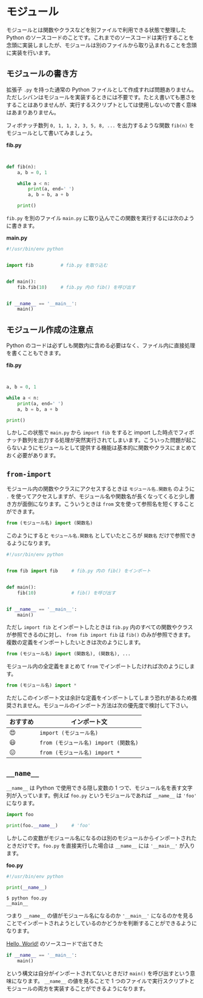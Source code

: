 # モジュール

モジュールとは関数やクラスなどを別ファイルで利用できる状態で整理した Python のソースコードのことです。これまでのソースコードは実行することを念頭に実装しましたが、モジュールは別のファイルから取り込まれることを念頭に実装を行います。

## モジュールの書き方

拡張子 `.py` を持った通常の Python ファイルとして作成すれば問題ありません。ただしシバンはモジュールを実装するときには不要です。たとえ書いても悪さをすることはありませんが、実行するスクリプトとしては使用しないので書く意味はあまりありません。

フィボナッチ数列 `0, 1, 1, 2, 3, 5, 8, ...` を出力するような関数 `fib(n)` をモジュールとして書いてみましょう。

**fib.py**

```python


def fib(n):
    a, b = 0, 1

    while a < n:
        print(a, end=' ')
        a, b = b, a + b

    print()
```

`fib.py` を別のファイル `main.py` に取り込んでこの関数を実行するには次のように書きます。

**main.py**

```python
#!/usr/bin/env python


import fib          # fib.py を取り込む


def main():
    fib.fib(10)     # fib.py 内の fib() を呼び出す


if __name__ == '__main__':
    main()
```

## モジュール作成の注意点

Python のコードは必ずしも関数内に含める必要はなく、ファイル内に直接処理を書くこともできます。

**fib.py**

```python


a, b = 0, 1

while a < n:
    print(a, end=' ')
    a, b = b, a + b

print()
```

しかしこの状態で `main.py` から `import fib` をすると import した時点でフィボナッチ数列を出力する処理が突然実行されてしまいます。こういった問題が起こらないようにモジュールとして提供する機能は基本的に関数やクラスにまとめておく必要があります。

## `from-import`

モジュール内の関数やクラスにアクセスするときは `モジュール名.関数名` のように `.` を使ってアクセスしますが、モジュール名や関数名が長くなってくると少し書き方が面倒になります。こういうときは `from` 文を使って参照名を短くすることができます。

```python
from (モジュール名) import (関数名)
```

このようにすると `モジュール名.関数名` としていたところが `関数名` だけで参照できるようになります。

```python
#!/usr/bin/env python


from fib import fib     # fib.py 内の fib() をインポート


def main():
    fib(10)             # fib() を呼び出す


if __name__ == '__main__':
    main()
```

ただし `import fib` とインポートしたときは `fib.py` 内のすべての関数やクラスが参照できるのに対し、 `from fib import fib` は `fib()` のみが参照できます。複数の定義をインポートしたいときは次のようにします。

```python
from (モジュール名) import (関数名), (関数名), ...
```

モジュール内の全定義をまとめて `from` でインポートしたければ次のようにします。

```python
from (モジュール名) import *
```

ただしこのインポート文は余計な定義をインポートしてしまう恐れがあるため推奨されません。モジュールのインポート方法は次の優先度で検討して下さい。

| おすすめ     | インポート文                          |
|--------------|---------------------------------------|
| :heart_eyes: | `import (モジュール名)`               |
| :smiley:     | `from (モジュール名) import (関数名)` |
| :confounded: | `from (モジュール名) import *`        |

## `__name__`

`__name__` は Python で使用できる隠し変数の 1 つで、モジュール名を表す文字列が入っています。例えば `foo.py` というモジュールであれば `__name__` は `'foo'` になります。

```python
import foo

print(foo.__name__)     # 'foo'
```

しかしこの変数がモジュール名になるのは別のモジュールからインポートされたときだけです。`foo.py` を直接実行した場合は `__name__` には `'__main__'` が入ります。

**foo.py**

```python
#!/usr/bin/env python

print(__name__)
```

```shell
$ python foo.py
__main__
```

つまり `__name__` の値がモジュール名になるのか `'__main__'` になるのかを見ることでインポートされようとしているのかどうかを判断することができるようになります。

[Hello, World!](./ch01-02-hello-world.md) のソースコードで出てきた

```python
if __name__ == '__main__':
    main()
```

という構文は自分がインポートされてないときだけ `main()` を呼び出すという意味になります。 `__name__` の値を見ることで 1 つのファイルで実行スクリプトとモジュールの両方を実装することができるようになります。

